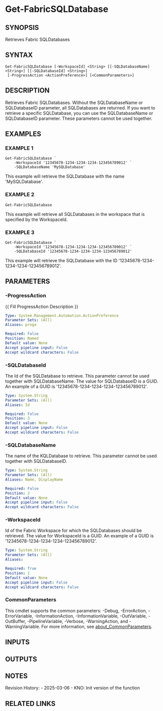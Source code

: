 # Get-FabricSQLDatabase

## SYNOPSIS
Retrieves Fabric SQLDatabases

## SYNTAX

```
Get-FabricSQLDatabase [-WorkspaceId] <String> [[-SQLDatabaseName] <String>] [[-SQLDatabaseId] <String>]
 [-ProgressAction <ActionPreference>] [<CommonParameters>]
```

## DESCRIPTION
Retrieves Fabric SQLDatabases.
Without the SQLDatabaseName or SQLDatabaseID parameter,
all SQLDatabases are returned.
If you want to retrieve a specific SQLDatabase, you can
use the SQLDatabaseName or SQLDatabaseID parameter.
These parameters cannot be used together.

## EXAMPLES

### EXAMPLE 1
```
Get-FabricSQLDatabase `
    -WorkspaceId '12345678-1234-1234-1234-123456789012' `
    -SQLDatabaseName 'MySQLDatabase'
```

This example will retrieve the SQLDatabase with the name 'MySQLDatabase'.

### EXAMPLE 2
```
Get-FabricSQLDatabase
```

This example will retrieve all SQLDatabases in the workspace that is specified
by the WorkspaceId.

### EXAMPLE 3
```
Get-FabricSQLDatabase `
    -WorkspaceId '12345678-1234-1234-1234-123456789012' `
    -SQLDatabaseId '12345678-1234-1234-1234-123456789012'
```

This example will retrieve the SQLDatabase with the ID '12345678-1234-1234-1234-123456789012'.

## PARAMETERS

### -ProgressAction
{{ Fill ProgressAction Description }}

```yaml
Type: System.Management.Automation.ActionPreference
Parameter Sets: (All)
Aliases: proga

Required: False
Position: Named
Default value: None
Accept pipeline input: False
Accept wildcard characters: False
```

### -SQLDatabaseId
The Id of the SQLDatabase to retrieve.
This parameter cannot be used together with SQLDatabaseName.
The value for SQLDatabaseID is a GUID.
An example of a GUID is '12345678-1234-1234-1234-123456789012'.

```yaml
Type: System.String
Parameter Sets: (All)
Aliases: Id

Required: False
Position: 3
Default value: None
Accept pipeline input: False
Accept wildcard characters: False
```

### -SQLDatabaseName
The name of the KQLDatabase to retrieve.
This parameter cannot be used together with SQLDatabaseID.

```yaml
Type: System.String
Parameter Sets: (All)
Aliases: Name, DisplayName

Required: False
Position: 2
Default value: None
Accept pipeline input: False
Accept wildcard characters: False
```

### -WorkspaceId
Id of the Fabric Workspace for which the SQLDatabases should be retrieved.
The value for WorkspaceId is a GUID.
An example of a GUID is '12345678-1234-1234-1234-123456789012'.

```yaml
Type: System.String
Parameter Sets: (All)
Aliases:

Required: True
Position: 1
Default value: None
Accept pipeline input: False
Accept wildcard characters: False
```

### CommonParameters
This cmdlet supports the common parameters: -Debug, -ErrorAction, -ErrorVariable, -InformationAction, -InformationVariable, -OutVariable, -OutBuffer, -PipelineVariable, -Verbose, -WarningAction, and -WarningVariable. For more information, see [about_CommonParameters](http://go.microsoft.com/fwlink/?LinkID=113216).

## INPUTS

## OUTPUTS

## NOTES
Revision History:
    - 2025-03-06 - KNO: Init version of the function

## RELATED LINKS
